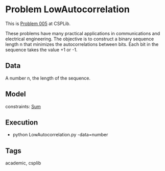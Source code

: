 # Problem LowAutocorrelation

This is [Problem 005](https://www.csplib.org/Problems/prob005/) at CSPLib.

These problems have many practical applications in communications and electrical engineering.
The objective is to construct a binary sequence length n that minimizes the autocorrelations between bits.
Each bit in the sequence takes the value +1 or -1.

## Data
  A number n, the length of the sequence.

## Model
  constraints: [Sum](http://pycsp.org/documentation/constraints/Sum)

## Execution
  - python LowAutocorrelation.py -data=number

## Tags
  academic, csplib
